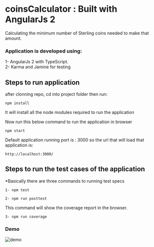 # coinsCalculator : Built with AngularJs 2
Calculating the minimum number of Sterling coins needed to make that amount.

### Application is developed using:

1- AngularJs 2 with TypeScript. <br>
2- Karma and Jamine for testing

## Steps to run application

after clonning repo, cd into project folder then run:

```
npm install
```
It will install all the node modules required to run the application

Now run this below command to run the application in browser

```
npm start
```
Default application running port is : 3000 so the url that will load that application is:
```
http://localhost:3000/
```

## Steps to run the test cases of the application

*Basically there are three commands to running test specs

```
1- npm test
```

```
2- npm run posttest
```

This command will show the coverage report in the browser.

```
3- npm run coverage
```

### Demo
![demo](https://cloud.githubusercontent.com/assets/10805658/25127022/e4cd71dc-2451-11e7-8b73-cbe75efa889f.gif)



